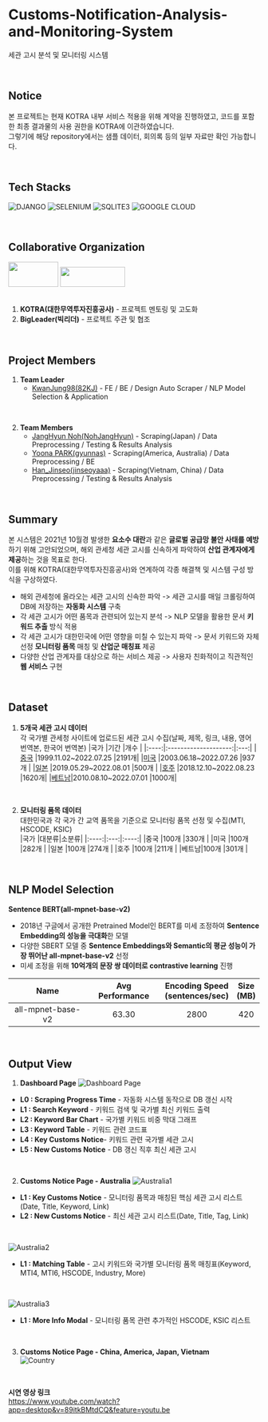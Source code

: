 # Customs-Notification-Analysis-and-Monitoring-System
세관 고시 분석 및 모니터링 시스템  

<br>

## Notice 
본 프로젝트는 현재 KOTRA 내부 서비스 적용을 위해 계약을 진행하였고, 코드를 포함한 최종 결과물의 사용 권한을 KOTRA에 이관하였습니다.   
그렇기에 해당 repository에서는 샘플 데이터, 회의록 등의 일부 자료만 확인 가능합니다.

<br>

## Tech Stacks
![DJANGO](https://img.shields.io/badge/Django-092E20?style=for-the-badge&logo=django&logoColor=green)
![SELENIUM](https://img.shields.io/badge/Selenium-43B02A?style=for-the-badge&logo=Selenium&logoColor=white)
![SQLITE3](https://camo.githubusercontent.com/352d24bbcae518863354f723e8edf6b10b2e1e4bf8a6a7c0b3f5777f3579d249/68747470733a2f2f696d672e736869656c64732e696f2f62616467652f73716c697465332d3030353939433f7374796c653d666f722d7468652d6261646765266c6f676f3d73716c697465266c6f676f436f6c6f723d7768697465)
![GOOGLE CLOUD](https://img.shields.io/badge/Google_Cloud-4285F4?style=for-the-badge&logo=google-cloud&logoColor=white)

<br>

## Collaborative Organization
<img src = "https://user-images.githubusercontent.com/45115733/210560053-353dd44e-1442-4d00-8b92-c62ef2f4e621.png" width = "100" height = "50"/> <img src = "https://user-images.githubusercontent.com/45115733/210559728-81d83fb3-f73c-4757-8d4f-8f5f382de852.PNG" width = "130" height = "40"/>   
<br>
1. **KOTRA(대한무역투자진흥공사)** - 프로젝트 멘토링 및 고도화
2. **BigLeader(빅리더)** - 프로젝트 주관 및 협조

<br>

## Project Members
1. **Team Leader**
   - [KwanJung98(82KJ)](https://github.com/82KJ/) - FE / BE / Design Auto Scraper / NLP Model Selection & Application   
<br>

2. **Team Members**
     - [JangHyun Noh(NohJangHyun)](https://github.com/NohJangHyun) - Scraping(Japan) / Data Preprocessing / Testing & Results Analysis
     - [Yoona PARK(gyunnas)](https://github.com/gyunnas) - Scraping(America, Australia) / Data Preprocessing / BE
     - [Han_Jinseo(jinseoyaaa)](https://github.com/jinseoyaaa) - Scraping(Vietnam, China) / Data Preprocessing / Testing & Results Analysis

<br>

## Summary
본 시스템은 2021년 10월경 발생한 **요소수 대란**과 같은 **글로벌 공급망 불안 사태를 예방**하기 위해 고안되었으며, 해외 관세청 세관 고시를 신속하게 파악하여 **산업 관계자에게 제공**하는 것을 목표로 한다.  
이를 위해 KOTRA(대한무역투자진흥공사)와 연계하여 각종 해결책 및 시스템 구성 방식을 구상하였다.
- 해외 관세청에 올라오는 세관 고시의 신속한 파악 -> 세관 고시를 매일 크롤링하여 DB에 저장하는 **자동화 시스템** 구축
- 각 세관 고시가 어떤 품목과 관련되어 있는지 분석 -> NLP 모델을 활용한 문서 **키워드 추출** 방식 적용
- 각 세관 고시가 대한민국에 어떤 영향을 미칠 수 있는지 파악 -> 문서 키워드와 자체 선정 **모니터링 품목** 매칭 및 **산업군 매칭표** 제공
- 다양한 산업 관계자를 대상으로 하는 서비스 제공 -> 사용자 친화적이고 직관적인 **웹 서비스** 구현

<br>

## Dataset
1. **5개국 세관 고시 데이터**  
각 국가별 관세청 사이트에 업로드된 세관 고시 수집(날짜, 제목, 링크, 내용, 영어 번역본, 한국어 번역본)
    |국가  |기간                   |개수 |
    |:----:|:--------------------:|:---:|
    |[중국](http://www.customs.gov.cn/customs/302249/302266/index.html)  |1999.11.02~2022.07.25 |2191개|
    |[미국](https://www.cbp.gov/trade/rulings/bulletin-decisions)  |2003.06.18~2022.07.26 |937개 |
    |[일본](https://www.meti.go.jp/policy/external_economy/trade_control/wnlist.html)  |2019.05.29~2022.08.01 |500개 |
    |[호주](https://www.abf.gov.au/help-and-support/notices/australian-customs-notices)  |2018.12.10~2022.08.23 |1620개|
    |[베트남](https://www.customs.gov.vn/index.jsp?pageId=4&cid=30)|2010.08.10~2022.07.01 |1000개|

<br>

2. **모니터링 품목 데이터**  
대한민국과 각 국가 간 교역 품목을 기준으로 모니터링 품목 선정 및 수집(MTI, HSCODE, KSIC)  
    |국가  |대분류|소분류|
    |:----:|:---:|:----:|
    |중국  |100개 |330개 |
    |미국  |100개 |282개 |
    |일본  |100개 |274개 |
    |호주  |100개 |211개 |
    |베트남|100개 |301개 |

<br>

## NLP Model Selection
**Sentence BERT(all-mpnet-base-v2)**  
- 2018년 구글에서 공개한 Pretrained Model인 BERT를 미세 조정하여 **Sentence Embedding의 성능을 극대화**한 모델  
- 다양한 SBERT 모델 중 **Sentence Embeddings와 Semantic의 평균 성능이 가장 뛰어난 all-mpnet-base-v2** 선정  
- 미세 조정을 위해 **10억개의 문장 쌍 데이터로 contrastive learning** 진행    

|Name   |Avg Performance   |Encoding Speed<br>(sentences/sec)   |Size<br>(MB)   |
|:---:|:---:|:---:|:---:|
|all-mpnet-base-v2   |63.30   |2800   |420   |

<br>

## Output View
1. **Dashboard Page**
![Dashboard Page](https://user-images.githubusercontent.com/45115733/210954453-e899fc53-77d2-4722-afba-c5d7db93fbdb.png)  
- **L0 : Scraping Progress Time** - 자동화 시스템 동작으로 DB 갱신 시작
- **L1 : Search Keyword** - 키워드 검색 및 국가별 최신 키워드 출력
- **L2 : Keyword Bar Chart** - 국가별 키워드 비중 막대 그래프
- **L3 : Keyword Table** - 키워드 관련 코드표
- **L4 : Key Customs Notice**- 키워드 관련 국가별 세관 고시
- **L5 : New Customs Notice** - DB 갱신 직후 최신 세관 고시

<br>

2. **Customs Notice Page - Australia**
![Australia1](https://user-images.githubusercontent.com/45115733/210954941-bd4df17d-f5b2-498f-866d-067b81f4fc88.png)  
- **L1 : Key Customs Notice** - 모니터링 품목과 매칭된 핵심 세관 고시 리스트(Date, Title, Keyword, Link)
- **L2 : New Customs Notice** - 최신 세관 고시 리스트(Date, Title, Tag, Link) 

<br>

![Australia2](https://user-images.githubusercontent.com/45115733/210953210-c1ac3041-1215-49b8-9f41-ae08b826df5b.png)   
- **L1 : Matching Table** - 고시 키워드와 국가별 모니터링 품목 매칭표(Keyword, MTI4, MTI6, HSCODE, Industry, More)   

<br>

![Australia3](https://user-images.githubusercontent.com/45115733/210953904-c4baca29-b7ba-4cfa-aa7e-3662821945d9.png)    
- **L1 : More Info Modal** - 모니터링 품목 관련 추가적인 HSCODE, KSIC 리스트  

<br>

3. **Customs Notice Page - China, America, Japan, Vietnam**   
![Country](https://user-images.githubusercontent.com/45115733/210955184-bc5e8ac8-36cd-468b-a43d-7b720b7c8d05.png)    

<br>

**시연 영상 링크**   
<https://www.youtube.com/watch?app=desktop&v=89itkBMtdCQ&feature=youtu.be>